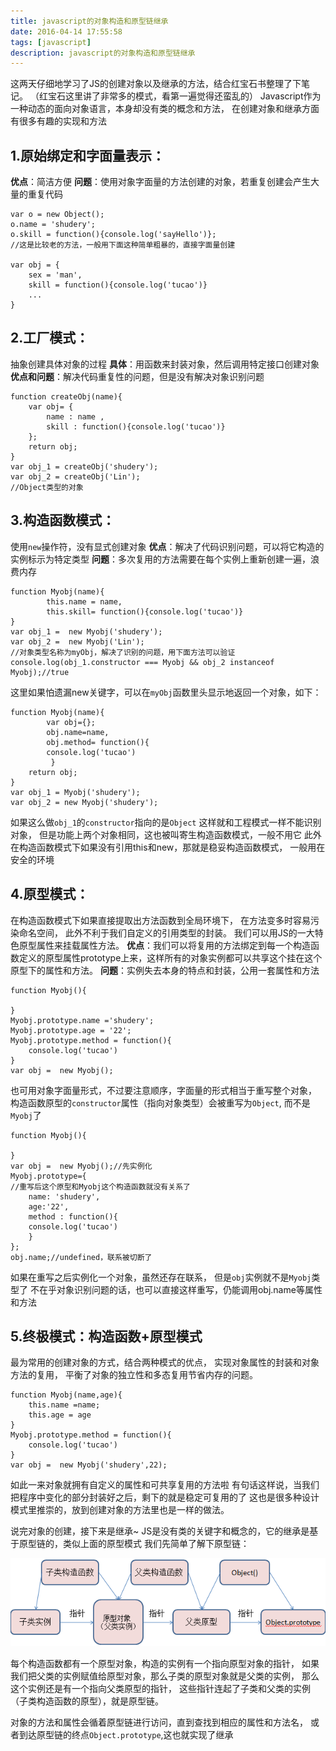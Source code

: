```yaml
---
title: javascript的对象构造和原型链继承
date: 2016-04-14 17:55:58
tags: [javascript]
description: javascript的对象构造和原型链继承
---
```

这两天仔细地学习了JS的创建对象以及继承的方法，结合红宝石书整理了下笔记。
（红宝石这里讲了非常多的模式，看第一遍觉得还蛮乱的）
Javascript作为一种动态的面向对象语言，本身却没有类的概念和方法，
在创建对象和继承方面有很多有趣的实现和方法
<!--more-->
## 1.原始绑定和字面量表示：
**优点**：简洁方便
**问题**：使用对象字面量的方法创建的对象，若重复创建会产生大量的重复代码
```
var o = new Object();
o.name = 'shudery';
o.skill = function(){console.log('sayHello')};
//这是比较老的方法，一般用下面这种简单粗暴的，直接字面量创建

var obj = {
    sex = 'man',
    skill = function(){console.log('tucao')} 
    ...
}
```
## 2.工厂模式：
抽象创建具体对象的过程
**具体**：用函数来封装对象，然后调用特定接口创建对象
**优点和问题**：解决代码重复性的问题，但是没有解决对象识别问题
```
function createObj(name){
    var obj= {
        name : name ,
        skill : function(){console.log('tucao')}
    };
    return obj;
}
var obj_1 = createObj('shudery');
var obj_2 = createObj('Lin'); 
//Object类型的对象
```
## 3.构造函数模式：
使用`new`操作符，没有显式创建对象
**优点**：解决了代码识别问题，可以将它构造的实例标示为特定类型
**问题**：多次复用的方法需要在每个实例上重新创建一遍，浪费内存
```
function Myobj(name){
        this.name = name,
        this.skill= function(){console.log('tucao')}   
}
var obj_1 =  new Myobj('shudery');
var obj_2 =  new Myobj('Lin');
//对象类型名称为myObj，解决了识别的问题，用下面方法可以验证
console.log(obj_1.constructor === Myobj && obj_2 instanceof Myobj);//true
```
这里如果怕遗漏new关键字，可以在`myObj`函数里头显示地返回一个对象，如下：
```
function Myobj(name){
        var obj={};
        obj.name=name,
        obj.method= function(){
        console.log('tucao')
         }
    return obj;
}
var obj_1 = Myobj('shudery');
var obj_2 = new Myobj('shudery');
```
如果这么做`obj_1`的`constructor`指向的是`Object`
这样就和工程模式一样不能识别对象，
但是功能上两个对象相同，这也被叫寄生构造函数模式，一般不用它
此外在构造函数模式下如果没有引用this和new，那就是稳妥构造函数模式，
一般用在安全的环境

## 4.原型模式：
在构造函数模式下如果直接提取出方法函数到全局环境下，
在方法变多时容易污染命名空间，
此外不利于我们自定义的引用类型的封装。
我们可以用JS的一大特色原型属性来挂载属性方法。
**优点**：我们可以将复用的方法绑定到每一个构造函数定义的原型属性prototype上来，这样所有的对象实例都可以共享这个挂在这个原型下的属性和方法。
**问题**：实例失去本身的特点和封装，公用一套属性和方法
```
function Myobj(){
       
}
Myobj.prototype.name ='shudery';
Myobj.prototype.age = '22';
Myobj.prototype.method = function(){
    console.log('tucao')
}
var obj =  new Myobj();
```
也可用对象字面量形式，不过要注意顺序，字面量的形式相当于重写整个对象，
构造函数原型的`constructor`属性（指向对象类型）会被重写为`Object`,
而不是`Myobj`了
```
function Myobj(){
       
}
var obj =  new Myobj();//先实例化
Myobj.prototype={
//重写后这个原型和Myobj这个构造函数就没有关系了
    name: 'shudery',
    age:'22',
    method : function(){
    console.log('tucao')
    }
};
obj.name;//undefined，联系被切断了
```
如果在重写之后实例化一个对象，虽然还存在联系，
但是`obj`实例就不是`Myobj`类型了
不在乎对象识别问题的话，也可以直接这样重写，仍能调用obj.name等属性和方法

## 5.终极模式：构造函数+原型模式
 最为常用的创建对象的方式，结合两种模式的优点，
 实现对象属性的封装和对象方法的复用，
平衡了对象的独立性和多态复用节省内存的问题。
```
function Myobj(name,age){
    this.name =name;
    this.age = age
}
Myobj.prototype.method = function(){
    console.log('tucao')
}
var obj =  new Myobj('shudery',22);
```
如此一来对象就拥有自定义的属性和可共享复用的方法啦
有句话这样说，当我们把程序中变化的部分封装好之后，剩下的就是稳定可复用的了
这也是很多种设计模式里推崇的，放到创建对象的方法里也是一样的做法。

说完对象的创建，接下来是继承~
JS是没有类的关键字和概念的，它的继承是基于原型链的，类似上面的原型模式
我们先简单了解下原型链：

![](https://raw.githubusercontent.com/shudery/public/master/clipboard.png)

每个构造函数都有一个原型对象，构造的实例有一个指向原型对象的指针，
如果我们把父类的实例赋值给原型对象，那么子类的原型对象就是父类的实例， 
那么这个实例还是有一个指向父类原型的指针，
这些指针连起了子类和父类的实例（子类构造函数的原型），就是原型链。

对象的方法和属性会循着原型链进行访问，直到查找到相应的属性和方法名，
或者到达原型链的终点`Object.prototype`,这也就实现了继承










